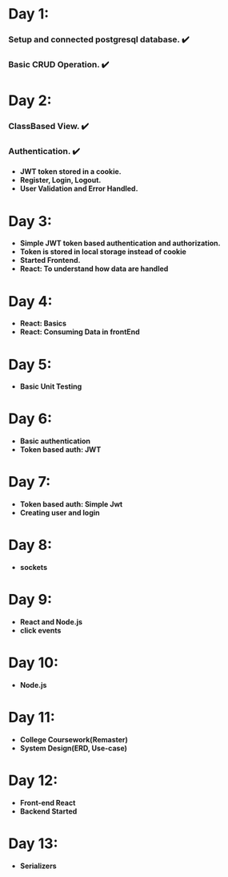 # Day 1:
### Setup and connected postgresql database. :heavy_check_mark:
### Basic CRUD Operation. :heavy_check_mark:
# Day 2:
### ClassBased View. :heavy_check_mark:
### Authentication. :heavy_check_mark:
- **JWT token stored in a cookie.**
- **Register, Login, Logout.**
- **User Validation and Error Handled.**
# Day 3:
- **Simple JWT token based authentication and authorization.**
- **Token is stored in local storage instead of cookie**
- **Started Frontend.**
- **React: To understand how data are handled**
# Day 4:
- **React: Basics**
- **React: Consuming Data in frontEnd**
# Day 5:
- **Basic Unit Testing**
# Day 6:
- **Basic authentication**
- **Token based auth: JWT**
# Day 7:
- **Token based auth: Simple Jwt**
- **Creating user and login**
# Day 8:
- **sockets**
# Day 9:
- **React and Node.js**
- **click events**
# Day 10:
- **Node.js**
# Day 11:
- **College Coursework(Remaster)**
- **System Design(ERD, Use-case)**
# Day 12:
- **Front-end React**
- **Backend Started**
# Day 13:
- **Serializers**


















